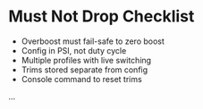 # Must Not Drop Checklist

- Overboost must fail-safe to zero boost
- Config in PSI, not duty cycle
- Multiple profiles with live switching
- Trims stored separate from config
- Console command to reset trims

...  
